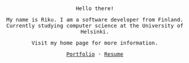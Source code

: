 <div align="center">
  <samp>
    <p>
      Hello there!
    </p>
    <p>
      My name is Riku. I am a software developer from Finland.
      <br>
      Currently studying computer science at the University of Helsinki.
    </p>
    <p>
      Visit my home page for more information.
    </p>
    <p>
      <a href="https://www.rauhala.io">Portfolio</a>
      <span>
        ·
      </span>
      <a href="https://www.linkedin.com/in/rikurauhala">Resume</a>
    </p>
  </samp>
</div>
